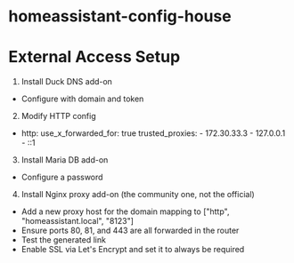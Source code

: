 # homeassistant-config-house

# External Access Setup
1) Install Duck DNS add-on
  - Configure with domain and token
2) Modify HTTP config
  - http:
      use_x_forwarded_for: true
      trusted_proxies:
        - 172.30.33.3
        - 127.0.0.1
        - ::1
3) Install Maria DB add-on
  - Configure a password
4) Install Nginx proxy add-on (the community one, not the official)
  - Add a new proxy host for the domain mapping to ["http", "homeassistant.local", "8123"]
  - Ensure ports 80, 81, and 443 are all forwarded in the router
  - Test the generated link
  - Enable SSL via Let's Encrypt and set it to always be required
